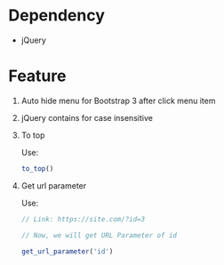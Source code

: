 # Dependency

- jQuery

# Feature

1. Auto hide menu for Bootstrap 3 after click menu item
2. jQuery contains for case insensitive
3. To top

	Use:

	```javascript
	to_top()
	```

4. Get url parameter

	Use:

	```javascript
	// Link: https://site.com/?id=3

	// Now, we will get URL Parameter of id

	get_url_parameter('id')
	```